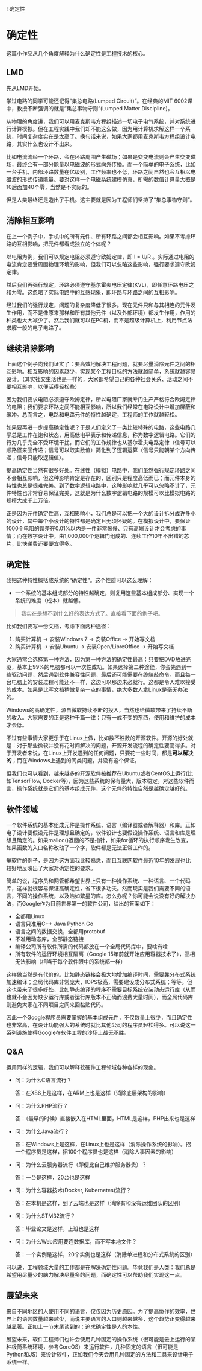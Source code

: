 ! 确定性

# 确定性

这篇小作品从几个角度解释为什么确定性是工程技术的核心。

## LMD

先从LMD开始。

学过电路的同学可能还记得“集总电路(Lumped Circuit)”。在经典的MIT 6002课中，教授不断强调的就是“集总事物守则”(Lumped Matter Discipline)。

从物理的角度讲，我们可以用麦克斯韦方程组描述一切电子电气系统，并对系统进行计算模拟。但在工程实践中我们却不能这么做，因为用计算机求解这样一个系统，时间复杂度实在是太高了。换句话来说，如果大家都用麦克斯韦方程组设计电路，其实什么也设计不出来。

比如电流流经一个环路，会在环路周围产生磁场；如果是交变电流则会产生交变磁场，最终会有一部分能量以电磁波的形式向外传播。而一个简单的电子系统，比如一台手机，内部环路数量在亿级别，工作频率也不低，环路之间自然也会互相以电磁波的形式传递能量。要对这样一个电磁系统建模仿真，所需的数值计算量大概是10后面加40个零，当然是不实际的。

但是人类最终还是造出了手机。这主要就是因为工程师们坚持了“集总事物守则”。

## 消除相互影响

在上一个例子中，手机中的所有元件、所有环路之间都会相互影响。如果不考虑环路的互相影响，把元件都看成独立的个体呢？

以电阻为例，我们可以规定电阻必须遵守欧姆定律，即 I = U/R 。实际通过电阻的电流肯定要受周围物理环境的影响，但我们可以忽略这些影响，强行要求遵守欧姆定律。

然后我们再强行规定，环路必须遵守基尔霍夫电压定律(KVL)，即任意环路电压之和为零。这忽略了实际电路中的互感现象，即环路与环路之间的互相影响。

经过我们的强行规定，问题的复杂度降低了很多。现在元件只和与其相连的元件发生作用，而不是像原来那样和所有其他元件（以及外部环境）都发生作用，作用的种类也大大减少了。然后我们就可以在PC机，而不是超级计算机上，利用节点法求解一般的电子电路了。

## 继续消除影响

上面这个例子向我们证实了：要高效地解决工程问题，就要尽量消除元件之间的相互影响。相互影响的因素越少，实现某个工程目标的方法就越简单，系统就越容易设计。（其实社交生活也是一样的，大家都希望自己的各种社会关系、活动之间不要相互影响，以便活得轻松些）

因为我们要求电阻必须遵守欧姆定律，所以电阻厂家就专门生产严格符合欧姆定律的电阻；我们要求环路之间不能相互影响，所以我们经常在电路设计中增加屏蔽和缓冲。总而言之，电路和电路元件的特性越确定，工程师的工作就越轻松。

如果要再进一步提高确定性呢？于是人们定义了一类比较特殊的电路，这些电路几乎总是工作在饱和状态，用高低电平表示和传递信息，称为数字逻辑电路。它们的行为几乎完全不受环境干扰，而它们的工作规律也从基尔霍夫电路定律（信号可以顺路径来回传递；信号可以取实数值）简化到了逻辑运算（信号只能朝某个方向传递；信号只能取逻辑值）。

提高确定性当然有很多好处。在线性（模拟）电路中，我们虽然强行规定环路之间不会相互影响，但这种影响肯定是存在的，区别只是程度高低而已；而元件本身的特性也总是很难完美。到了数字逻辑电路中，这种影响就几乎可以忽略不计了，元件特性也非常容易保证完美，这就是为什么数字逻辑电路的规模可以比模拟电路的规模大成千上万倍。

正是因为元件确定性高，互相影响小，我们总是可以把一个大的设计拆分成许多小的设计，其中每个小设计的特性都是确定且无须怀疑的。在模拟设计中，要保证1000个电阻的误差在0.01%以内是一件非常奢侈、只有高端设计才会考虑的事情；而在数字设计中，由1,000,000个逻辑门组成的、连续工作10年不出错的芯片，比快递费还要便宜得多。

## 确定性

我把这种特性概括成系统的“确定性”。这个性质可以这么理解：

- 一个系统的基本组成部分的特性越确定，则复用这些基本组成部分、实现一个系统的难度（成本）就越低。

>我实在是想不到什么好的表达方式了。直接看下面的例子吧。

比如我们要写一份文档，考虑下面两种途径：

1. 购买计算机 -> 安装Windows 7 -> 安装Office -> 开始写文档
2. 购买计算机 -> 安装Ubuntu -> 安装Open/LibreOffice -> 开始写文档

大家通常会选择第一种方法，因为第一种方法的确定性最高：只要把DVD放进光驱，基本上99%的电脑都可以一次性成功。如果选择第二种途径，你会先遇到一些驱动问题，然后遇到软件兼容性问题，最后还可能需要在终端敲命令。而且每一台电脑上的安装过程可能还不一样，这边可以那边未必就行。这都是令人难以接受的成本。如果是比写文档稍微复杂一点的事情，绝大多数人拿Linux是毫无办法的。

Windows的高确定性，源自微软持续不断的投入，当然也给微软带来了持续不断的收入。大家需要的正是这种千篇一律：只有一成不变的东西，使用和维护的成本才会低。

不过有些事情大家更乐于在Linux上做，比如数不胜数的开源软件。开源的好处就是：对于那些微软并没有花时间解决的问题，开源开发流程的确定性要高得多。对于开发者来说，在Linux上开发遇到的任何问题，只要花一些时间，都是**可以解决的**；而在Windows上遇到的同类问题，并没有这个保证。

但我们也可以看到，越来越多的开源软件被推荐在Ubuntu或者CentOS上运行(比如TensorFlow, Docker等)，因为这些系统的保有量大，版本稳定。对这些软件而言，操作系统就是它们的基本组成元件，这个元件的特性自然是越确定越好的。

## 软件领域

一个软件系统的基本组成元件是操作系统、语言（编译器或者解释器）和库。正如电子设计要假设元件是理想且确定的，软件设计也要假设操作系统、语言和库是理想且确定的。如果malloc()返回的不是指针，如果for循环的执行顺序发生改变，如果函数的入口名称改动了一个字，软件都是无法正常工作的。

举软件的例子，是因为这方面我比较熟悉，而且互联网软件最近10年的发展也比较好地反映出了大家对确定性的要求。

简单的说，程序员和网管都希望世界上只有一种操作系统、一种语言、一个代码库，这样就很容易保证高确定性，省下很多功夫。然而现实是我们需要不同的语言，不同的操作系统，以及浩如繁星的库。怎么办呢？你可能会说没有好的解决办法，而Google作为目前世界第一的软件公司，给出的答案如下：

- 全都用Linux
- 语言只准用C++ Java Python Go
- 语言之间的数据交换，全都用protobuf
- 不准用动态库，全部静态链接
- 编译公司所有软件所需的代码都放在一个全局代码库中，要啥有啥
- 所有软件的运行环境相互隔离（Google 15年前就开始应用容器技术了），互相无法影响（相当于每个软件眼中的系统都一样）

这样做当然是有代价的。比如静态链接会极大地增加编译时间，需要靠分布式系统加速编译；全局代码库非常庞大，IOPS极高，需要建设成分布式系统；等等。但这也带来了很多好处，比如静态编译的程序不需要目标系统安装动态运行库（从而也就不会因为缺少运行库或者运行库版本不正确而浪费大量时间），而全局代码库则避免大家在不同项目之间来回黏贴代码。

因此一个Google程序员需要掌握的基本组成元件，不仅数量上很少，而且确定性也非常高，在设计功能强大的系统时就比其他公司的程序员轻松得多。可以说这一系列设施使得Google在软件工程的沙场上战无不胜。

## Q&A

运用同样的逻辑，我们可以解释软硬件工程领域各种各样的现象。

- 问：为什么C语言流行？

  答：在X86上是这样，在ARM上也是这样（消除底层架构的影响）

- 问：为什么PHP流行？

  答：（最早的时候）直接嵌入在HTML里面，HTML是这样，PHP出来也是这样

- 问：为什么Java流行？

  答：在Windows上是这样，在Linux上也是这样（消除操作系统的影响）。招一个程序员是这样，招100个程序员也是这样（消除人事因素的影响）

- 问：为什么云服务器流行（即便比自己维护服务器贵）？

  答：一台是这样，20台也是这样

- 问：为什么容器技术(Docker, Kubernetes)流行？

  答：在本机是这样，到了云端也是这样（消除有和没有运维团队的区别）

- 问：为什么STM32流行？

  答：毕业论文是这样，上班也是这样

- 问：为什么Web应用要连数据库，而不写本地文件？

  答：一个实例是这样，20个实例也是这样（消除单进程和分布式系统的区别）

可以说，工程领域大量的工作都是在解决确定性问题。毕竟我们是人类：我们总是希望用尽量少的脑力解决尽量多的问题，而确定性可以帮助我们实现这一点。

## 展望未来

来自不同地区的人使用不同的语言，仅仅因为历史原因。为了提高协作的效率，世界上的语言数量越来越少，而说主要语言的人口则越来越多，这个趋势正变得越来越显著。正如上一节末尾谈到的：追求确定性是人的本性。

展望未来，软件工程师们也许会使用几种固定的操作系统（很可能是云上运行的某种极简系统环境，参考CoreOS）来运行软件，几种固定的语言（很可能是Python和JS）来设计软件，正如我们今天会用几种固定的方法和工具来设计电子系统一样。
